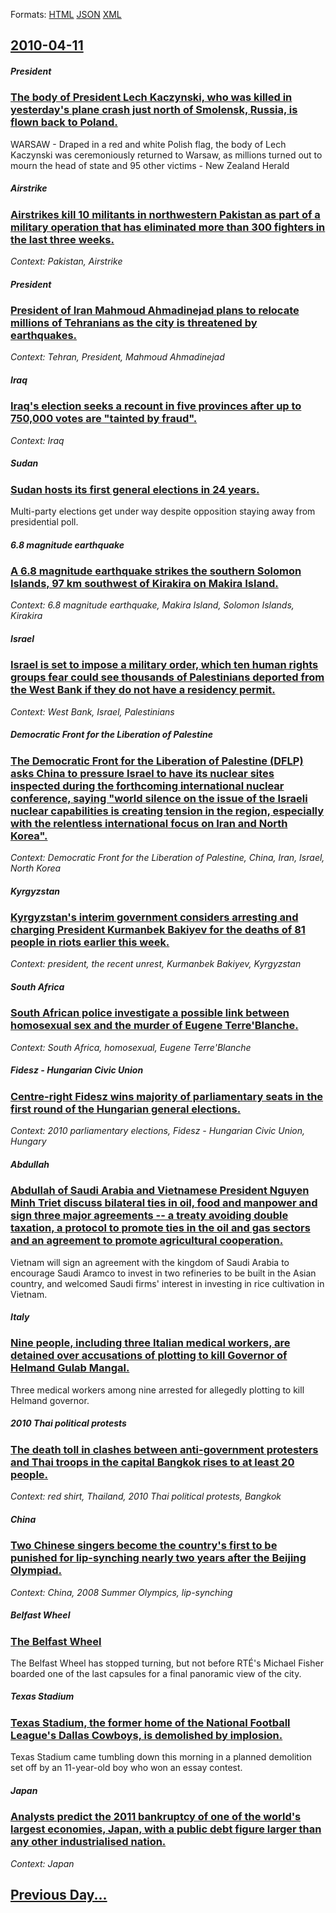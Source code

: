 
Formats: [HTML](2010/04/11/index.html)  [JSON](2010/04/11/index.json)  [XML](2010/04/11/index.xml)  

## [2010-04-11](/news/2010/04/11/index.md)

##### President
### [The body of President Lech Kaczynski, who was killed in yesterday's plane crash just north of Smolensk, Russia, is flown back to Poland. ](/news/2010/04/11/the-body-of-president-lech-kaczyaski-who-was-killed-in-yesterday-s-plane-crash-just-north-of-smolensk-russia-is-flown-back-to-poland.md)
WARSAW - Draped in a red and white Polish flag, the body of Lech Kaczynski was ceremoniously returned to Warsaw, as millions turned out to mourn the head of state and 95 other victims - New Zealand Herald

##### Airstrike
### [Airstrikes kill 10 militants in northwestern Pakistan as part of a military operation that has eliminated more than 300 fighters in the last three weeks. ](/news/2010/04/11/airstrikes-kill-10-militants-in-northwestern-pakistan-as-part-of-a-military-operation-that-has-eliminated-more-than-300-fighters-in-the-last.md)
_Context: Pakistan, Airstrike_

##### President
### [President of Iran Mahmoud Ahmadinejad plans to relocate millions of Tehranians as the city is threatened by earthquakes. ](/news/2010/04/11/president-of-iran-mahmoud-ahmadinejad-plans-to-relocate-millions-of-tehranians-as-the-city-is-threatened-by-earthquakes.md)
_Context: Tehran, President, Mahmoud Ahmadinejad_

##### Iraq
### [Iraq's election seeks a recount in five provinces after up to 750,000 votes are "tainted by fraud". ](/news/2010/04/11/iraq-s-election-seeks-a-recount-in-five-provinces-after-up-to-750-000-votes-are-tainted-by-fraud.md)
_Context: Iraq_

##### Sudan
### [Sudan hosts its first general elections in 24 years. ](/news/2010/04/11/sudan-hosts-its-first-general-elections-in-24-years.md)
Multi-party elections get under way despite opposition staying away from presidential poll.

##### 6.8 magnitude earthquake
### [A 6.8 magnitude earthquake strikes the southern Solomon Islands, 97&nbsp;km southwest of Kirakira on Makira Island. ](/news/2010/04/11/a-6-8-magnitude-earthquake-strikes-the-southern-solomon-islands-97-nbsp-km-southwest-of-kirakira-on-makira-island.md)
_Context: 6.8 magnitude earthquake, Makira Island, Solomon Islands, Kirakira_

##### Israel
### [Israel is set to impose a military order, which ten human rights groups fear could see thousands of Palestinians deported from the West Bank if they do not have a residency permit. ](/news/2010/04/11/israel-is-set-to-impose-a-military-order-which-ten-human-rights-groups-fear-could-see-thousands-of-palestinians-deported-from-the-west-bank.md)
_Context: West Bank, Israel, Palestinians_

##### Democratic Front for the Liberation of Palestine
### [The Democratic Front for the Liberation of Palestine (DFLP) asks China to pressure Israel to have its nuclear sites inspected during the forthcoming international nuclear conference, saying "world silence on the issue of the Israeli nuclear capabilities is creating tension in the region, especially with the relentless international focus on Iran and North Korea". ](/news/2010/04/11/the-democratic-front-for-the-liberation-of-palestine-dflp-asks-china-to-pressure-israel-to-have-its-nuclear-sites-inspected-during-the-for.md)
_Context: Democratic Front for the Liberation of Palestine, China, Iran, Israel, North Korea_

##### Kyrgyzstan
### [Kyrgyzstan's interim government considers arresting and charging President Kurmanbek Bakiyev for the deaths of 81 people in riots earlier this week. ](/news/2010/04/11/kyrgyzstan-s-interim-government-considers-arresting-and-charging-president-kurmanbek-bakiyev-for-the-deaths-of-81-people-in-riots-earlier-th.md)
_Context: president, the recent unrest, Kurmanbek Bakiyev, Kyrgyzstan_

##### South Africa
### [South African police investigate a possible link between homosexual sex and the murder of Eugene Terre'Blanche. ](/news/2010/04/11/south-african-police-investigate-a-possible-link-between-homosexual-sex-and-the-murder-of-euga-ne-terre-blanche.md)
_Context: South Africa, homosexual, Eugene Terre'Blanche_

##### Fidesz - Hungarian Civic Union
### [Centre-right Fidesz wins majority of parliamentary seats in the first round of the Hungarian general elections. ](/news/2010/04/11/centre-right-fidesz-wins-majority-of-parliamentary-seats-in-the-first-round-of-the-hungarian-general-elections.md)
_Context: 2010 parliamentary elections, Fidesz - Hungarian Civic Union, Hungary_

##### Abdullah
### [Abdullah of Saudi Arabia and Vietnamese President Nguyen Minh Triet discuss bilateral ties in oil, food and manpower and sign three major agreements -- a treaty avoiding double taxation, a protocol to promote ties in the oil and gas sectors and an agreement to promote agricultural cooperation. ](/news/2010/04/11/abdullah-of-saudi-arabia-and-vietnamese-president-nguya-n-minh-triao-t-discuss-bilateral-ties-in-oil-food-and-manpower-and-sign-three-majo.md)
Vietnam will sign an agreement with the kingdom of Saudi Arabia to encourage Saudi Aramco to invest in two refineries to be built in the Asian country, and welcomed Saudi firms&#39; interest in investing in rice cultivation in Vietnam.

##### Italy
### [Nine people, including three Italian medical workers, are detained over accusations of plotting to kill Governor of Helmand Gulab Mangal. ](/news/2010/04/11/nine-people-including-three-italian-medical-workers-are-detained-over-accusations-of-plotting-to-kill-governor-of-helmand-gulab-mangal.md)
Three medical workers among nine arrested for allegedly plotting to kill Helmand governor.

##### 2010 Thai political protests
### [The death toll in clashes between anti-government protesters and Thai troops in the capital Bangkok rises to at least 20 people. ](/news/2010/04/11/the-death-toll-in-clashes-between-anti-government-protesters-and-thai-troops-in-the-capital-bangkok-rises-to-at-least-20-people.md)
_Context: red shirt, Thailand, 2010 Thai political protests, Bangkok_

##### China
### [Two Chinese singers become the country's first to be punished for lip-synching nearly two years after the Beijing Olympiad. ](/news/2010/04/11/two-chinese-singers-become-the-country-s-first-to-be-punished-for-lip-synching-nearly-two-years-after-the-beijing-olympiad.md)
_Context: China, 2008 Summer Olympics, lip-synching_

##### Belfast Wheel
### [The Belfast Wheel ](/news/2010/04/11/the-belfast-wheel.md)
The Belfast Wheel has stopped turning, but not before RTÉ&#39;s Michael Fisher boarded one of the last capsules for a final panoramic view of the city.

##### Texas Stadium
### [Texas Stadium, the former home of the National Football League's Dallas Cowboys, is demolished by implosion. ](/news/2010/04/11/texas-stadium-the-former-home-of-the-national-football-league-s-dallas-cowboys-is-demolished-by-implosion.md)
Texas Stadium came tumbling down this morning in a planned demolition set off by an 11-year-old boy who won an essay contest.

##### Japan
### [Analysts predict the 2011 bankruptcy of one of the world's largest economies, Japan, with a public debt figure larger than any other industrialised nation. ](/news/2010/04/11/analysts-predict-the-2011-bankruptcy-of-one-of-the-world-s-largest-economies-japan-with-a-public-debt-figure-larger-than-any-other-industr.md)
_Context: Japan_

## [Previous Day...](/news/2010/04/10/index.md)

